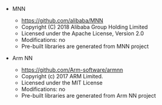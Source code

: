 - MNN
    - https://github.com/alibaba/MNN
    - Copyright (C) 2018 Alibaba Group Holding Limited
    - Licensed under the Apache License, Version 2.0
    - Modifications: no
    - Pre-built libraries are generated from MNN project

- Arm NN
    - https://github.com/Arm-software/armnn
    - Copyright (c) 2017 ARM Limited.
    - Licensed under the MIT License
    - Modifications: no
    - Pre-built libraries are generated from Arm NN project

